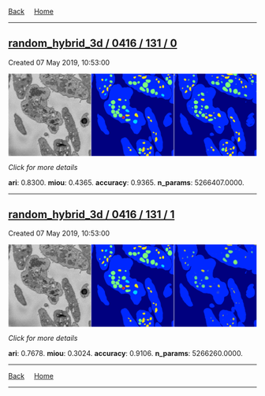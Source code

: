 
[Back](..)&nbsp;&nbsp;&nbsp;&nbsp;&nbsp;[Home](https://leapmanlab.github.io/snapshots)

---

<div class="summary"><a href="0"><h2>random_hybrid_3d / 0416 / 131 / 0</h2></a><p>Created 07 May 2019, 10:53:00
</p><a href="0"><img src="0/media/summary.png" align="center"></a><p>
<i>Click for more details</i>
</p></div>

**ari**: 0.8300. **miou**: 0.4365. **accuracy**: 0.9365. **n_params**: 5266407.0000. 

---

<div class="summary"><a href="1"><h2>random_hybrid_3d / 0416 / 131 / 1</h2></a><p>Created 07 May 2019, 10:53:00
</p><a href="1"><img src="1/media/summary.png" align="center"></a><p>
<i>Click for more details</i>
</p></div>

**ari**: 0.7678. **miou**: 0.3024. **accuracy**: 0.9106. **n_params**: 5266260.0000. 

---

[Back](..)&nbsp;&nbsp;&nbsp;&nbsp;&nbsp;[Home](https://leapmanlab.github.io/snapshots)

---